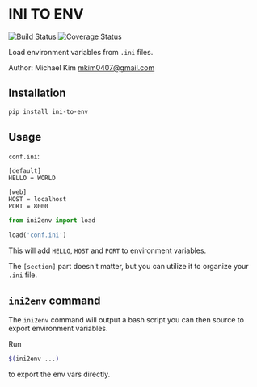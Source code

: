 # INI TO ENV

[![Build Status](https://travis-ci.com/MichaelKim0407/ini-to-env.svg?branch=master)](https://travis-ci.com/MichaelKim0407/ini-to-env)
[![Coverage Status](https://coveralls.io/repos/github/MichaelKim0407/ini-to-env/badge.svg?branch=master)](https://coveralls.io/github/MichaelKim0407/ini-to-env?branch=master)

Load environment variables from `.ini` files.

Author: Michael Kim <mkim0407@gmail.com>

## Installation

```bash
pip install ini-to-env
```

## Usage

`conf.ini`:

```
[default]
HELLO = WORLD

[web]
HOST = localhost
PORT = 8000
```

```python
from ini2env import load

load('conf.ini')
```

This will add `HELLO`, `HOST` and `PORT` to environment variables.

The `[section]` part doesn't matter,
but you can utilize it to organize your `.ini` file.

## `ini2env` command

The `ini2env` command will output a bash script you can then source
to export environment variables.

Run

```bash
$(ini2env ...)
```

to export the env vars directly.
